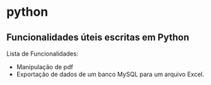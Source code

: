 # python
## Funcionalidades úteis escritas em Python

Lista de Funcionalidades:
* Manipulação de pdf
* Exportação de dados de um banco MySQL para um arquivo Excel.
